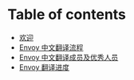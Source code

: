# Table of contents

* [欢迎](README.md)
* [Envoy 中文翻译流程](translation-process.md)
* [Envoy 中文翻译成员及优秀人员](excellent-translator.md)
* [Envoy 翻译进度](translation-progress.md)


